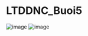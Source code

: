# LTDDNC_Buoi5
![image](https://user-images.githubusercontent.com/99623646/193981912-ba2038fc-d665-40c1-9b4c-d9232c5d0d14.png)
![image](https://user-images.githubusercontent.com/99623646/193981922-134bd991-454c-4995-8f1d-21b1339a3471.png)

